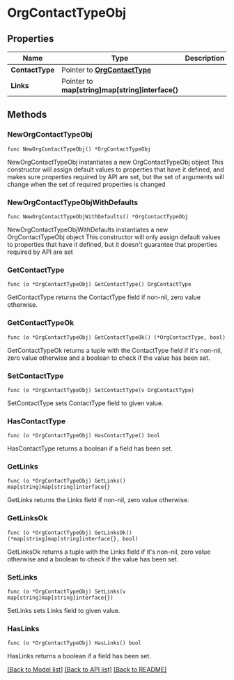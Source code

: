 # OrgContactTypeObj

## Properties

Name | Type | Description | Notes
------------ | ------------- | ------------- | -------------
**ContactType** | Pointer to [**OrgContactType**](OrgContactType.md) |  | [optional] 
**Links** | Pointer to **map[string]map[string]interface{}** |  | [optional] 

## Methods

### NewOrgContactTypeObj

`func NewOrgContactTypeObj() *OrgContactTypeObj`

NewOrgContactTypeObj instantiates a new OrgContactTypeObj object
This constructor will assign default values to properties that have it defined,
and makes sure properties required by API are set, but the set of arguments
will change when the set of required properties is changed

### NewOrgContactTypeObjWithDefaults

`func NewOrgContactTypeObjWithDefaults() *OrgContactTypeObj`

NewOrgContactTypeObjWithDefaults instantiates a new OrgContactTypeObj object
This constructor will only assign default values to properties that have it defined,
but it doesn't guarantee that properties required by API are set

### GetContactType

`func (o *OrgContactTypeObj) GetContactType() OrgContactType`

GetContactType returns the ContactType field if non-nil, zero value otherwise.

### GetContactTypeOk

`func (o *OrgContactTypeObj) GetContactTypeOk() (*OrgContactType, bool)`

GetContactTypeOk returns a tuple with the ContactType field if it's non-nil, zero value otherwise
and a boolean to check if the value has been set.

### SetContactType

`func (o *OrgContactTypeObj) SetContactType(v OrgContactType)`

SetContactType sets ContactType field to given value.

### HasContactType

`func (o *OrgContactTypeObj) HasContactType() bool`

HasContactType returns a boolean if a field has been set.

### GetLinks

`func (o *OrgContactTypeObj) GetLinks() map[string]map[string]interface{}`

GetLinks returns the Links field if non-nil, zero value otherwise.

### GetLinksOk

`func (o *OrgContactTypeObj) GetLinksOk() (*map[string]map[string]interface{}, bool)`

GetLinksOk returns a tuple with the Links field if it's non-nil, zero value otherwise
and a boolean to check if the value has been set.

### SetLinks

`func (o *OrgContactTypeObj) SetLinks(v map[string]map[string]interface{})`

SetLinks sets Links field to given value.

### HasLinks

`func (o *OrgContactTypeObj) HasLinks() bool`

HasLinks returns a boolean if a field has been set.


[[Back to Model list]](../README.md#documentation-for-models) [[Back to API list]](../README.md#documentation-for-api-endpoints) [[Back to README]](../README.md)


